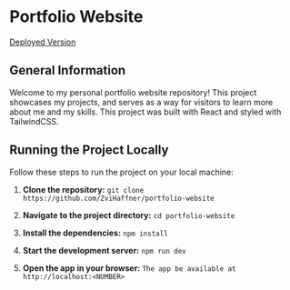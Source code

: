 # Portfolio Website

[Deployed Version](https://zvihaffner.netlify.app/)

## General Information

Welcome to my personal portfolio website repository! This project showcases my projects, and serves as a way for visitors to learn more about me and my skills. This project was built with React and styled with TailwindCSS.

## Running the Project Locally

Follow these steps to run the project on your local machine:

1. **Clone the repository:**
  `git clone https://github.com/ZviHaffner/portfolio-website`

2. **Navigate to the project directory:**
  `cd portfolio-website`

3. **Install the dependencies:**
  `npm install`

4. **Start the development server:**
  `npm run dev`

5. **Open the app in your browser:**
  `The app be available at http://localhost:<NUMBER>`
